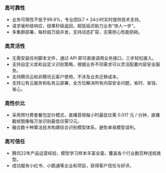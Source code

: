 ### 高可靠性
- 业务可用性不低于99.9%，专业团队7 × 24小时实时提供技术支持。
- 请求毫秒级响应，结果秒级返回，超低延迟助力业务“快人一步”。
- 多集群部署，每秒超万级并发，支持动态扩容，无需担心性能损耗。

### 高灵活性
- 无需安装任何脚本文件，通过 API 即可直接调用业务接口，三步轻松接入。
- 支持自定义库和自定义识别策略，根据业务不同需求可以灵活配置内容安全服务。
- 支持腾讯云和非腾讯云客户使用，不涉及业务迁移成本。
- 支持公有云服务和私有云部署，全方位解决所有内容安全问题，省时、省钱、省心。


### 高性价比
- 采用预付费套餐包定价模式，直播音频每小时最低仅需 0.017 元 / 分钟，直播截帧图像每万张识别最低仅需12元。
- 融合数十种算法技术构建综合识别模型体系，避免单易模型误判。


### 高可信任
- 腾讯22年产品运营经验，模型学习样本丰富全面，覆盖各个行业数百种违规类型。
- 成功服务小红书、小鹅通等企业和项目，获得客户信任与好评。
